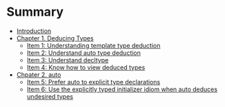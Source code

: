 # Summary

- [Introduction](./Introduction.md)
- [Chapter 1. Deducing Types]()
  - [Item 1: Understanding template type deduction](./1.DeducingTypes/item1.md)
  - [Item 2: Understand auto type deduction](./1.DeducingTypes/item2.md)
  - [Item 3: Understand decltype](./1.DeducingTypes/item3.md)
  - [Item 4: Know how to view deduced types](./1.DeducingTypes/item4.md)
- [Chpater 2. auto]()
  - [Item 5: Prefer auto to explicit type declarations](./2.Auto/item5.md)
  - [Item 6: Use the explicitly typed initializer idiom when auto deduces undesired types](./2.Auto/item6.md)
